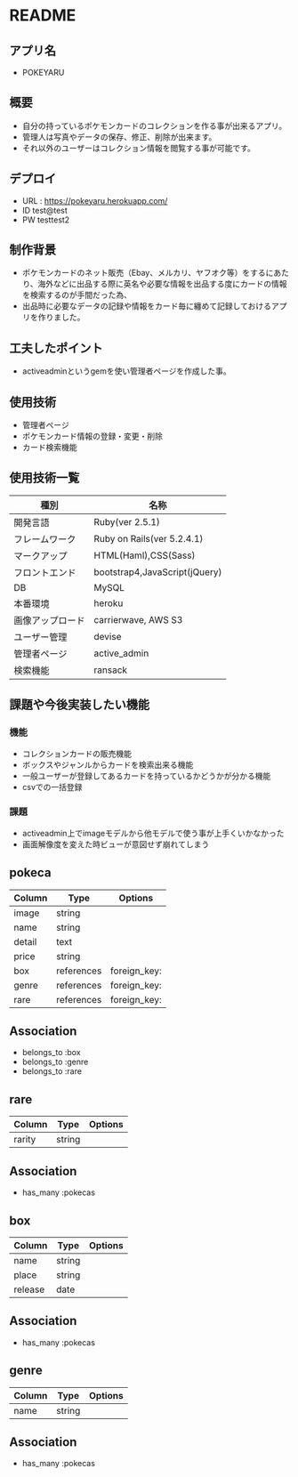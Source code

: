# README
  
## アプリ名
* POKEYARU

## 概要
* 自分の持っているポケモンカードのコレクションを作る事が出来るアプリ。
* 管理人は写真やデータの保存、修正、削除が出来ます。
* それ以外のユーザーはコレクション情報を閲覧する事が可能です。

## デプロイ
* URL : https://pokeyaru.herokuapp.com/
* ID test@test
* PW testtest2

## 制作背景
* ポケモンカードのネット販売（Ebay、メルカリ、ヤフオク等）をするにあたり、海外などに出品する際に英名や必要な情報を出品する度にカードの情報を検索するのが手間だった為、
* 出品時に必要なデータの記録や情報をカード毎に纏めて記録しておけるアプリを作りました。

## 工夫したポイント
* activeadminというgemを使い管理者ページを作成した事。

## 使用技術
* 管理者ページ
* ポケモンカード情報の登録・変更・削除
* カード検索機能

## 使用技術一覧
|種別|名称|
|----|----|
|開発言語|Ruby(ver 2.5.1)|
|フレームワーク|Ruby on Rails(ver 5.2.4.1)|
|マークアップ|HTML(Haml),CSS(Sass)|
|フロントエンド|bootstrap4,JavaScript(jQuery)|
|DB|MySQL|
|本番環境|heroku|
|画像アップロード|carrierwave, AWS S3|
|ユーザー管理|devise|
|管理者ページ|active_admin|
|検索機能|ransack|

## 課題や今後実装したい機能
### 機能
* コレクションカードの販売機能
* ボックスやジャンルからカードを検索出来る機能
* 一般ユーザーが登録してあるカードを持っているかどうかが分かる機能
* csvでの一括登録
### 課題
* activeadmin上でimageモデルから他モデルで使う事が上手くいかなかった
* 画面解像度を変えた時ビューが意図せず崩れてしまう


## pokeca
|Column|Type|Options|
|------|----|-------|
|image|string|
|name|string|
|detail|text|
|price|string|
|box|references|foreign_key:|
|genre|references|foreign_key:|
|rare|references|foreign_key:|
## Association
- belongs_to :box
- belongs_to :genre
- belongs_to :rare

## rare
|Column|Type|Options|
|------|----|-------|
|rarity|string|
## Association
- has_many :pokecas

## box
|Column|Type|Options|
|------|----|-------|
|name|string|
|place|string|
|release|date|
## Association
- has_many :pokecas

## genre
|Column|Type|Options|
|------|----|-------|
|name|string|
## Association
- has_many :pokecas
